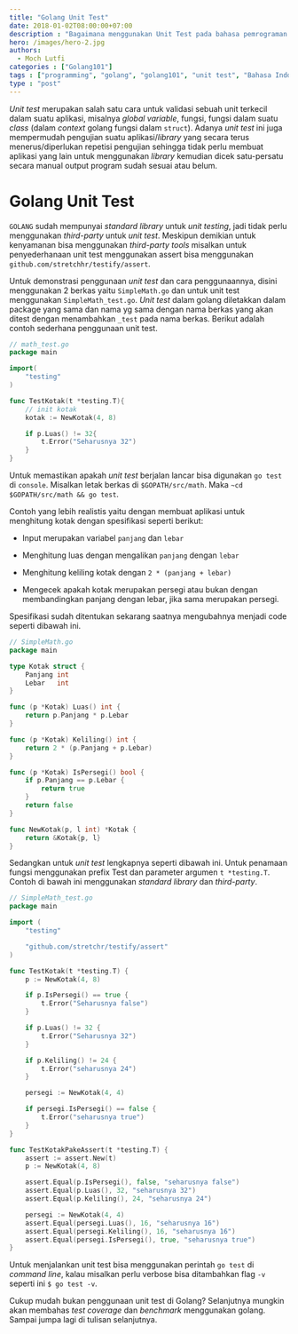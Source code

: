 ```yaml
---
title: "Golang Unit Test"
date: 2018-01-02T08:00:00+07:00
description : "Bagaimana menggunakan Unit Test pada bahasa pemrograman go?"
hero: /images/hero-2.jpg
authors:
  - Moch Lutfi
categories : ["Golang101"]
tags : ["programming", "golang", "golang101", "unit test", "Bahasa Indonesia"]
type : "post"
---
```


*Unit test* merupakan salah satu cara untuk validasi sebuah unit terkecil dalam suatu aplikasi, misalnya *global variable*, fungsi, fungsi dalam suatu *class* (dalam *context* golang fungsi dalam `struct`). Adanya *unit test* ini juga mempermudah pengujian suatu aplikasi/*library* yang secara terus menerus/diperlukan repetisi pengujian sehingga tidak perlu membuat aplikasi yang lain untuk menggunakan *library* kemudian dicek satu-persatu secara manual output program sudah sesuai atau belum.

# Golang Unit Test

`GOLANG` sudah mempunyai *standard library* untuk *unit testing*, jadi tidak perlu menggunakan *third-party* untuk *unit test*. Meskipun demikian untuk kenyamanan bisa menggunakan *third-party tools* misalkan untuk penyederhanaan unit test menggunakan assert bisa menggunakan `github.com/stretchhr/testify/assert`.

Untuk demonstrasi penggunaan *unit test* dan cara penggunaannya, disini menggunakan 2 berkas yaitu `SimpleMath.go` dan untuk unit test menggunakan `SimpleMath_test.go`.
*Unit test* dalam golang diletakkan dalam package yang sama dan nama yg sama dengan nama berkas yang akan ditest dengan menambahkan `_test` pada nama berkas. Berikut adalah contoh sederhana penggunaan unit test.

```go
// math_test.go
package main

import(
    "testing"
)

func TestKotak(t *testing.T){
    // init kotak
    kotak := NewKotak(4, 8)

    if p.Luas() != 32{
        t.Error("Seharusnya 32")
    }
}

```

Untuk memastikan apakah *unit test* berjalan lancar bisa digunakan `go test` di `console`. Misalkan letak berkas di `$GOPATH/src/math`. Maka `~cd $GOPATH/src/math && go test`.

Contoh yang lebih realistis yaitu dengan membuat aplikasi untuk menghitung kotak dengan spesifikasi seperti berikut:

- Input merupakan variabel `panjang` dan `lebar`

- Menghitung luas dengan mengalikan `panjang` dengan `lebar`

- Menghitung keliling kotak dengan `2 * (panjang + lebar)`

- Mengecek apakah kotak merupakan persegi atau bukan dengan membandingkan panjang dengan lebar, jika sama merupakan persegi.

Spesifikasi sudah ditentukan sekarang saatnya mengubahnya menjadi code seperti dibawah ini.

```go
// SimpleMath.go
package main

type Kotak struct {
    Panjang int
    Lebar   int
}

func (p *Kotak) Luas() int {
    return p.Panjang * p.Lebar
}

func (p *Kotak) Keliling() int {
    return 2 * (p.Panjang + p.Lebar)
}

func (p *Kotak) IsPersegi() bool {
    if p.Panjang == p.Lebar {
        return true
    }
    return false
}

func NewKotak(p, l int) *Kotak {
    return &Kotak{p, l}
}
```

Sedangkan untuk *unit test* lengkapnya seperti dibawah ini. Untuk penamaan fungsi menggunakan prefix Test dan parameter argumen `t *testing.T`. Contoh di bawah ini  menggunakan *standard library* dan *third-party*.

```go
// SimpleMath_test.go
package main

import (
    "testing"

    "github.com/stretchr/testify/assert"
)

func TestKotak(t *testing.T) {
    p := NewKotak(4, 8)

    if p.IsPersegi() == true {
        t.Error("Seharusnya false")
    }

    if p.Luas() != 32 {
        t.Error("Seharusnya 32")
    }

    if p.Keliling() != 24 {
        t.Error("seharusnya 24")
    }

    persegi := NewKotak(4, 4)

    if persegi.IsPersegi() == false {
        t.Error("seharusnya true")
    }
}

func TestKotakPakeAssert(t *testing.T) {
    assert := assert.New(t)
    p := NewKotak(4, 8)

    assert.Equal(p.IsPersegi(), false, "seharusnya false")
    assert.Equal(p.Luas(), 32, "seharusnya 32")
    assert.Equal(p.Keliling(), 24, "seharusnya 24")

    persegi := NewKotak(4, 4)
    assert.Equal(persegi.Luas(), 16, "seharusnya 16")
    assert.Equal(persegi.Keliling(), 16, "seharusnya 16")
    assert.Equal(persegi.IsPersegi(), true, "seharusnya true")
}
```

Untuk menjalankan unit test bisa menggunakan perintah `go test` di *command line*, kalau misalkan perlu verbose bisa ditambahkan flag `-v` seperti ini `$ go test -v`.

Cukup mudah bukan penggunaan unit test di Golang? Selanjutnya mungkin akan membahas *test coverage* dan *benchmark* menggunakan golang. Sampai jumpa lagi di tulisan selanjutnya.

